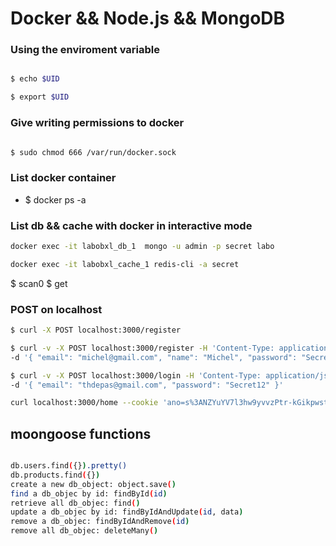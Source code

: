 # Docker && Node.js && MongoDB

### Using the enviroment variable

```sh

$ echo $UID

$ export $UID

```

### Give writing permissions to docker 

```sh

$ sudo chmod 666 /var/run/docker.sock

```

### List docker container

- $ docker ps -a

### List db && cache with docker in interactive mode

```sh
docker exec -it labobxl_db_1  mongo -u admin -p secret labo
```
```sh
docker exec -it labobxl_cache_1 redis-cli -a secret
```
$ scan0
$ get 

### POST on localhost

```sh
$ curl -X POST localhost:3000/register
```

```sh
$ curl -v -X POST localhost:3000/register -H 'Content-Type: application/json' \
-d '{ "email": "michel@gmail.com", "name": "Michel", "password": "Secret12", "passwordConfirmation": "Secret12" }'
```

```sh
$ curl -v -X POST localhost:3000/login -H 'Content-Type: application/json' \
-d '{ "email": "thdepas@gmail.com", "password": "Secret12" }'
```
```sh
curl localhost:3000/home --cookie 'ano=s%3ANZYuYV7l3hw9yvvzPtr-kGikpwst0hTa.3BHnFdYTbP2WHEEq8BspsxbgPg3FHsLbLDyfKDOU9ng'
```

## moongoose functions

```sh

db.users.find({}).pretty()
db.products.find({})
create a new db_object: object.save()
find a db_objec by id: findById(id)
retrieve all db_objec: find()
update a db_objec by id: findByIdAndUpdate(id, data)
remove a db_objec: findByIdAndRemove(id)
remove all db_objec: deleteMany()

```
